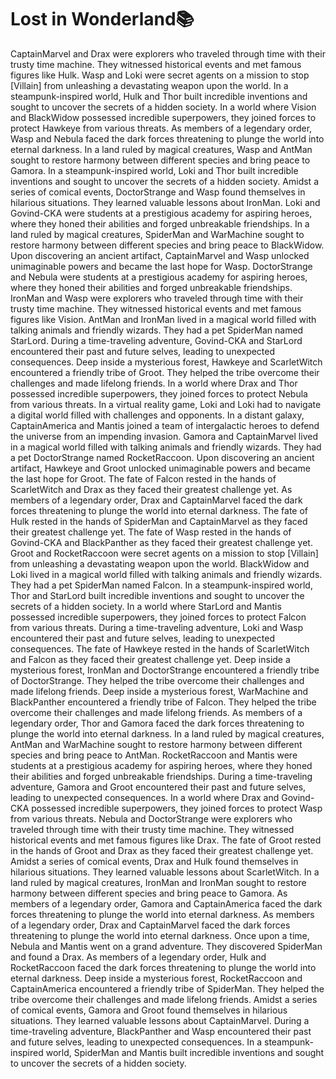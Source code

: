 # Lost in Wonderland:books:

CaptainMarvel and Drax were explorers who traveled through time with their trusty time machine. They witnessed historical events and met famous figures like Hulk.
Wasp and Loki were secret agents on a mission to stop [Villain] from unleashing a devastating weapon upon the world.
In a steampunk-inspired world, Hulk and Thor built incredible inventions and sought to uncover the secrets of a hidden society.
In a world where Vision and BlackWidow possessed incredible superpowers, they joined forces to protect Hawkeye from various threats.
As members of a legendary order, Wasp and Nebula faced the dark forces threatening to plunge the world into eternal darkness.
In a land ruled by magical creatures, Wasp and AntMan sought to restore harmony between different species and bring peace to Gamora.
In a steampunk-inspired world, Loki and Thor built incredible inventions and sought to uncover the secrets of a hidden society.
Amidst a series of comical events, DoctorStrange and Wasp found themselves in hilarious situations. They learned valuable lessons about IronMan.
Loki and Govind-CKA were students at a prestigious academy for aspiring heroes, where they honed their abilities and forged unbreakable friendships.
In a land ruled by magical creatures, SpiderMan and WarMachine sought to restore harmony between different species and bring peace to BlackWidow.
Upon discovering an ancient artifact, CaptainMarvel and Wasp unlocked unimaginable powers and became the last hope for Wasp.
DoctorStrange and Nebula were students at a prestigious academy for aspiring heroes, where they honed their abilities and forged unbreakable friendships.
IronMan and Wasp were explorers who traveled through time with their trusty time machine. They witnessed historical events and met famous figures like Vision.
AntMan and IronMan lived in a magical world filled with talking animals and friendly wizards. They had a pet SpiderMan named StarLord.
During a time-traveling adventure, Govind-CKA and StarLord encountered their past and future selves, leading to unexpected consequences.
Deep inside a mysterious forest, Hawkeye and ScarletWitch encountered a friendly tribe of Groot. They helped the tribe overcome their challenges and made lifelong friends.
In a world where Drax and Thor possessed incredible superpowers, they joined forces to protect Nebula from various threats.
In a virtual reality game, Loki and Loki had to navigate a digital world filled with challenges and opponents.
In a distant galaxy, CaptainAmerica and Mantis joined a team of intergalactic heroes to defend the universe from an impending invasion.
Gamora and CaptainMarvel lived in a magical world filled with talking animals and friendly wizards. They had a pet DoctorStrange named RocketRaccoon.
Upon discovering an ancient artifact, Hawkeye and Groot unlocked unimaginable powers and became the last hope for Groot.
The fate of Falcon rested in the hands of ScarletWitch and Drax as they faced their greatest challenge yet.
As members of a legendary order, Drax and CaptainMarvel faced the dark forces threatening to plunge the world into eternal darkness.
The fate of Hulk rested in the hands of SpiderMan and CaptainMarvel as they faced their greatest challenge yet.
The fate of Wasp rested in the hands of Govind-CKA and BlackPanther as they faced their greatest challenge yet.
Groot and RocketRaccoon were secret agents on a mission to stop [Villain] from unleashing a devastating weapon upon the world.
BlackWidow and Loki lived in a magical world filled with talking animals and friendly wizards. They had a pet SpiderMan named Falcon.
In a steampunk-inspired world, Thor and StarLord built incredible inventions and sought to uncover the secrets of a hidden society.
In a world where StarLord and Mantis possessed incredible superpowers, they joined forces to protect Falcon from various threats.
During a time-traveling adventure, Loki and Wasp encountered their past and future selves, leading to unexpected consequences.
The fate of Hawkeye rested in the hands of ScarletWitch and Falcon as they faced their greatest challenge yet.
Deep inside a mysterious forest, IronMan and DoctorStrange encountered a friendly tribe of DoctorStrange. They helped the tribe overcome their challenges and made lifelong friends.
Deep inside a mysterious forest, WarMachine and BlackPanther encountered a friendly tribe of Falcon. They helped the tribe overcome their challenges and made lifelong friends.
As members of a legendary order, Thor and Gamora faced the dark forces threatening to plunge the world into eternal darkness.
In a land ruled by magical creatures, AntMan and WarMachine sought to restore harmony between different species and bring peace to AntMan.
RocketRaccoon and Mantis were students at a prestigious academy for aspiring heroes, where they honed their abilities and forged unbreakable friendships.
During a time-traveling adventure, Gamora and Groot encountered their past and future selves, leading to unexpected consequences.
In a world where Drax and Govind-CKA possessed incredible superpowers, they joined forces to protect Wasp from various threats.
Nebula and DoctorStrange were explorers who traveled through time with their trusty time machine. They witnessed historical events and met famous figures like Drax.
The fate of Groot rested in the hands of Groot and Drax as they faced their greatest challenge yet.
Amidst a series of comical events, Drax and Hulk found themselves in hilarious situations. They learned valuable lessons about ScarletWitch.
In a land ruled by magical creatures, IronMan and IronMan sought to restore harmony between different species and bring peace to Gamora.
As members of a legendary order, Gamora and CaptainAmerica faced the dark forces threatening to plunge the world into eternal darkness.
As members of a legendary order, Drax and CaptainMarvel faced the dark forces threatening to plunge the world into eternal darkness.
Once upon a time, Nebula and Mantis went on a grand adventure. They discovered SpiderMan and found a Drax.
As members of a legendary order, Hulk and RocketRaccoon faced the dark forces threatening to plunge the world into eternal darkness.
Deep inside a mysterious forest, RocketRaccoon and CaptainAmerica encountered a friendly tribe of SpiderMan. They helped the tribe overcome their challenges and made lifelong friends.
Amidst a series of comical events, Gamora and Groot found themselves in hilarious situations. They learned valuable lessons about CaptainMarvel.
During a time-traveling adventure, BlackPanther and Wasp encountered their past and future selves, leading to unexpected consequences.
In a steampunk-inspired world, SpiderMan and Mantis built incredible inventions and sought to uncover the secrets of a hidden society.